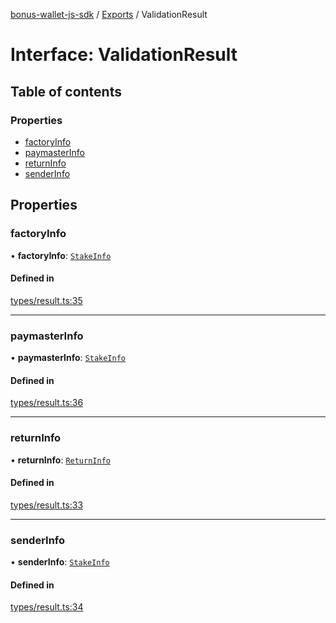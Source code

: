 [bonus-wallet-js-sdk](../README.md) / [Exports](../modules.md) / ValidationResult

# Interface: ValidationResult

## Table of contents

### Properties

- [factoryInfo](ValidationResult.md#factoryinfo)
- [paymasterInfo](ValidationResult.md#paymasterinfo)
- [returnInfo](ValidationResult.md#returninfo)
- [senderInfo](ValidationResult.md#senderinfo)

## Properties

### factoryInfo

• **factoryInfo**: [`StakeInfo`](StakeInfo.md)

#### Defined in

[types/result.ts:35](https://github.com/study-core/bonus-wallet-js-sdk/blob/55d69f8/src/types/result.ts#L35)

___

### paymasterInfo

• **paymasterInfo**: [`StakeInfo`](StakeInfo.md)

#### Defined in

[types/result.ts:36](https://github.com/study-core/bonus-wallet-js-sdk/blob/55d69f8/src/types/result.ts#L36)

___

### returnInfo

• **returnInfo**: [`ReturnInfo`](ReturnInfo.md)

#### Defined in

[types/result.ts:33](https://github.com/study-core/bonus-wallet-js-sdk/blob/55d69f8/src/types/result.ts#L33)

___

### senderInfo

• **senderInfo**: [`StakeInfo`](StakeInfo.md)

#### Defined in

[types/result.ts:34](https://github.com/study-core/bonus-wallet-js-sdk/blob/55d69f8/src/types/result.ts#L34)
